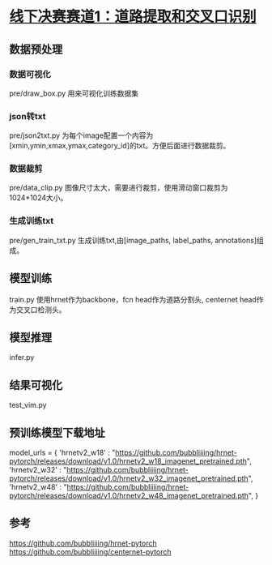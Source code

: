 # [线下决赛赛道1：道路提取和交叉口识别](http://rsipac.whu.edu.cn/subject_one)

## 数据预处理

### 数据可视化

pre/draw_box.py 用来可视化训练数据集

### json转txt

pre/json2txt.py 为每个image配置一个内容为[xmin,ymin,xmax,ymax,category_id]的txt。方便后面进行数据裁剪。

### 数据裁剪

pre/data_clip.py 图像尺寸太大，需要进行裁剪，使用滑动窗口裁剪为1024*1024大小。

### 生成训练txt

pre/gen_train_txt.py 生成训练txt,由[image_paths, label_paths, annotations]组成。

## 模型训练

train.py 使用hrnet作为backbone，fcn head作为道路分割头, centernet head作为交叉口检测头。

## 模型推理

infer.py 

## 结果可视化

test_vim.py



## 预训练模型下载地址
model_urls = {
    'hrnetv2_w18' : "https://github.com/bubbliiiing/hrnet-pytorch/releases/download/v1.0/hrnetv2_w18_imagenet_pretrained.pth",
    'hrnetv2_w32' : "https://github.com/bubbliiiing/hrnet-pytorch/releases/download/v1.0/hrnetv2_w32_imagenet_pretrained.pth",
    'hrnetv2_w48' : "https://github.com/bubbliiiing/hrnet-pytorch/releases/download/v1.0/hrnetv2_w48_imagenet_pretrained.pth",
}

## 参考

https://github.com/bubbliiiing/hrnet-pytorch
https://github.com/bubbliiiing/centernet-pytorch

